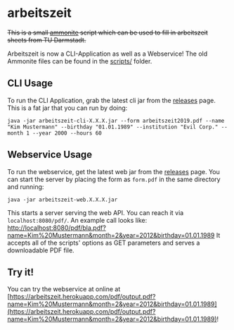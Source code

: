 # arbeitszeit

~~This is a small [ammonite](https://ammonite.io/) script which can be used to fill in arbeitszeit sheets from TU Darmstadt.~~

Arbeitszeit is now a CLI-Application as well as a Webservice! The old Ammonite files can be found in the [scripts/](scripts/) folder.

## CLI Usage

To run the CLI Application, grab the latest cli jar from the [releases](https://github.com/haaase/arbeitszeit/releases) page. This is a fat jar that you can run by doing:

```
java -jar arbeitszeit-cli-X.X.X.jar --form arbeitszeit2019.pdf --name "Kim Mustermann" --birthday "01.01.1989" --institution "Evil Corp." --month 1 --year 2000 --hours 60
```

## Webservice Usage

To run the webservice, get the latest web jar from the [releases](https://github.com/haaase/arbeitszeit/releases) page. You can start the server by placing the form as `form.pdf` in the same directory and running:

```
java -jar arbeitszeit-web.X.X.X.jar
```

This starts a server serving the web API. You can reach it via `localhost:8080/pdf/`.
An example call looks like: [http://localhost:8080/pdf/bla.pdf?name=Kim%20Mustermann&month=2&year=2012&birthday=01.01.1989](http://localhost:8080/pdf/output.pdf?name=Kim%20Mustermann&month=2&year=2012&birthday=01.01.1989)
It accepts all of the scripts' options as GET parameters and serves a downloadable PDF file.

## Try it!
You can try the webservice at online at [https://arbeitszeit.herokuapp.com/pdf/output.pdf?name=Kim%20Mustermann&month=2&year=2012&birthday=01.01.1989](https://arbeitszeit.herokuapp.com/pdf/output.pdf?name=Kim%20Mustermann&month=2&year=2012&birthday=01.01.1989)!

